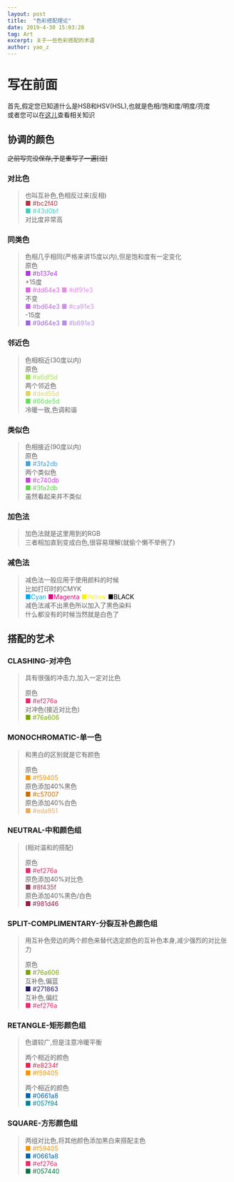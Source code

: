 ```yaml
---
layout: post
title:  "色彩搭配理论"
date: 2019-4-30 15:03:28
tag: Art
excerpt: 关于一些色彩搭配的术语
author: yao_z
---
```


# 写在前面
首先,假定您已知道什么是HSB和HSV(HSL),也就是色相/饱和度/明度/亮度  
或者您可以在[这儿](https://www.zhihu.com/question/22077462)查看相关知识  

## 协调的颜色
~~之前写完没保存,于是重写了一遍[泣]~~
### 对比色
  
> 也叫互补色,色相反过来(反相)  
>     <font color=#bc2f40>■ #bc2f40</font>  
>     <font color=#43d0bf>■ #43d0bf</font>  
> 对比度非常高

### 同类色
  
> 色相几乎相同(严格来讲15度以内),但是饱和度有一定变化  
> 原色  
>     <font color=#b137e4>■ #b137e4</font>  
> +15度  
>     <font color=#dd64e3>■ #dd64e3</font>     <font color=#df91e3>■ #df91e3</font>  
> 不变  
>     <font color=#bd64e3>■ #bd64e3</font>     <font color=#ca91e3>■ #ca91e3</font>  
> -15度  
>     <font color=#9d64e3>■ #9d64e3</font>     <font color=#b691e3>■ #b691e3</font>

### 邻近色
  
> 色相相近(30度以内)  
> 原色  
>     <font color=#a6df5d>■ #a6df5d</font>  
> 两个邻近色  
>     <font color=#ded55d>■ #ded55d</font>  
>     <font color=#66de5d>■ #66de5d</font>  
> 冷暖一致,色调和谐

### 类似色
  
> 色相接近(90度以内)  
> 原色  
>     <font color=#3fa2db>■ #3fa2db</font>  
> 两个类似色  
>     <font color=#c740db>■ #c740db</font>  
>     <font color=#54db40>■ #3fa2db</font>  
> 虽然看起来并不类似

### 加色法
  
> 加色法就是这里用到的RGB  
> 三者相加直到变成白色,很容易理解(就偷个懒不举例了)

### 减色法
  
> 减色法一般应用于使用颜料的时候  
> 比如打印时的CMYK  
>     <font color=#00a8ec>■Cyan</font>    <font color=#e3007b>■Magenta</font>    <font color=#f8f400>■Yellow</font>    <font color=#000000>■BLACK</font>  
> 减色法减不出黑色所以加入了黑色染料  
> 什么都没有的时候当然就是白色了

## 搭配的艺术

### CLASHING-对冲色
  
> 具有很强的冲击力,加入一定对比色  
>   
> 原色    
>     <font color=#ef276a>■ #ef276a</font>  
> 对冲色(接近对比色)  
>     <font color=#76a606>■ #76a606</font>

### MONOCHROMATIC-单一色
  
> 和黑白的区别就是它有颜色  
>   
> 原色    
>     <font color=#f59405>■ #f59405</font>  
> 原色添加40%黑色    
>     <font color=#c57007>■ #c57007</font>  
> 原色添加40%白色  
>     <font color=#eda951>■ #eda951</font>

### NEUTRAL-中和颜色组
  
> (相对温和的搭配)  
>   
> 原色    
>     <font color=#ef276a>■ #ef276a</font>  
> 原色添加40%对比色    
>     <font color=#8f435f>■ #8f435f</font>  
> 原色添加40%黑色/白色    
>     <font color=#981d46>■ #981d46</font>

### SPLIT-COMPLIMENTARY-分裂互补色颜色组
  
> 用互补色旁边的两个颜色来替代选定颜色的互补色本身,减少强烈的对比张力  
>   
> 原色    
>     <font color=#76a606>■ #76a606</font>  
> 互补色,偏蓝    
>     <font color=#271863>■ #271863</font>  
> 互补色,偏红  
>     <font color=#ef276a>■ #ef276a</font>

### RETANGLE-矩形颜色组
  
> 色谱较广,但是注意冷暖平衡  
>   
> 两个相近的颜色    
>     <font color=#e8234f>■ #e8234f</font>  
>     <font color=#f59405>■ #f59405</font>  
>   
> 两个相近的颜色    
>     <font color=#0661a8>■ #0661a8</font>  
>     <font color=#057f94>■ #057f94</font>  

### SQUARE-方形颜色组
  
> 两组对比色,将其他颜色添加黑白来搭配主色  
>     <font color=#f59405>■ #f59405</font>  
>     <font color=#0661a8>■ #0661a8</font>  
>     <font color=#ef276a>■ #ef276a</font>  
>     <font color=#057440>■ #057440</font>  